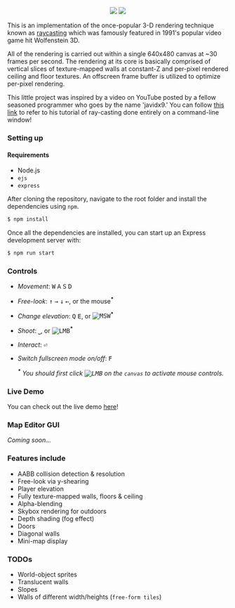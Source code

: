 <p align="center">
  <img src="https://github.com/emre-aki/raycast.js/blob/master/images/RayCast.js-medium.png?raw=true"></img>
  <img src="https://media4.giphy.com/media/agn2uFHzPWa4TLWQwx/giphy.gif"></img>
</p>

This is an implementation of the once-popular 3-D rendering technique known as [raycasting](https://en.wikipedia.org/wiki/Ray_casting) which was famously featured in 1991's popular video game hit Wolfenstein 3D.

All of the rendering is carried out within a single 640x480 canvas at ~30 frames per second. The rendering at its core is basically comprised of vertical slices of texture-mapped walls at constant-Z and per-pixel rendered ceiling and floor textures. An offscreen frame buffer is utilized to optimize per-pixel rendering.

This little project was inspired by a video on YouTube posted by a fellow seasoned programmer who goes by the name 'javidx9.' You can follow [this link](https://youtu.be/xW8skO7MFYw) to refer to his tutorial of ray-casting done entirely on a command-line window!


### Setting up
#### Requirements
- Node.js
- `ejs`
- `express`

After cloning the repository, navigate to the root folder and install the dependencies using `npm`.

```bash
$ npm install
```

Once all the dependencies are installed, you can start up an Express development server with:

```bash
$ npm run start
```

### Controls
- *Movement*: <kbd>W</kbd> <kbd>A</kbd> <kbd>S</kbd> <kbd>D</kbd>
- *Free-look*: <kbd>↑</kbd> <kbd>→</kbd> <kbd>↓</kbd> <kbd>←</kbd>, or the mouse<sup>__*__</sup>
- *Change elevation*: <kbd>Q</kbd> <kbd>E</kbd>, or <kbd>![MSW]</kbd><sup>__*__</sup>
- *Shoot*: <kbd>⎵</kbd>, or <kbd>![LMB]</kbd><sup>__*__</sup>
- *Interact*: <kbd>⏎</kbd>
- *Switch fullscreen mode on/off*: <kbd>F</kbd>

  *<sup>__\*__</sup> You should first click <kbd>![LMB]</kbd> on the `canvas` to activate mouse controls.*


### Live Demo

You can check out the live demo [here](https://raycast-js.herokuapp.com)!


### Map Editor GUI

*Coming soon...*

### Features include
- AABB collision detection & resolution
- Free-look via y-shearing
- Player elevation
- Fully texture-mapped walls, floors & ceiling
- Alpha-blending
- Skybox rendering for outdoors
- Depth shading (fog effect)
- Doors
- Diagonal walls
- Mini-map display

### TODOs
- World-object sprites
- Translucent walls
- Slopes
- Walls of different width/heights (`free-form tiles`)

[LMB]: https://github.com/emre-aki/raycast.js/blob/master/images/lmb.png?raw=true (left mouse button)
[MSW]: https://github.com/emre-aki/raycast.js/blob/master/images/msw.png?raw=true (mouse scroll whell)
